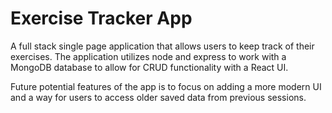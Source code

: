 # Exercise Tracker App

A full stack single page application that allows users to keep track of their exercises.
The application utilizes node and express to work with a MongoDB database to allow for CRUD functionality with a React UI.

Future potential features of the app is to focus on adding a more modern UI and a way for users to access older saved data from previous sessions.
